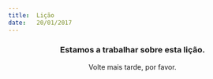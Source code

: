 ```yaml
---
title:  Lição
date:   20/01/2017
---
```


### <center>Estamos a trabalhar sobre esta lição.</center>
<center>Volte mais tarde, por favor.</center>